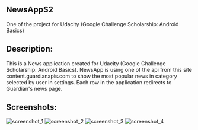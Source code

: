 ## NewsAppS2
One of the project for Udacity (Google Challenge Scholarship: Android Basics)

## Description:
This is a News application created for Udacity (Google Challenge Scholarship: Android Basics).
NewsApp is using one of the api from this site content.guardianapis.com to show the most popular news in category selected by user in settings. Each row in the application redirects to Guardian's news page.

## Screenshots:
![screenshot_1](https://user-images.githubusercontent.com/34196498/50044472-1769bf00-0084-11e9-86db-f244f4aca07d.png)
![screenshot_2](https://user-images.githubusercontent.com/34196498/50044473-18025580-0084-11e9-9cbf-66ac6907280f.png)
![screenshot_3](https://user-images.githubusercontent.com/34196498/50044474-18025580-0084-11e9-9375-649cd492e603.png)
![screenshot_4](https://user-images.githubusercontent.com/34196498/50044475-189aec00-0084-11e9-9f54-0fec3bbfd659.png)
